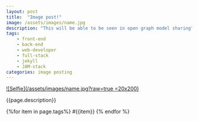 ```yaml
---
layout: post
title:  "Image post!"
image: /assets/images/name.jpg
description: "This will be able to be seen in open graph model sharing"
tags: 
    - front-end
    - back-end
    - web-developer
    - full-stack
    - jekyll
    - JAM-stack
categories: image posting
---
```



[![Selfie](/assets/images/name.jpg?raw=true =20x200)](https://www.linkedin.com/in/muhi-dean-othman/)

{{page.description}}

{%for item in page.tags%}
#{{item}}
{% endfor %}